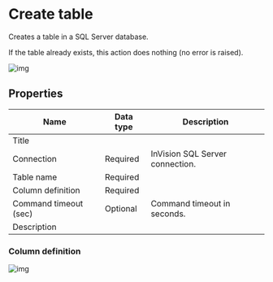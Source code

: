 # Create table

Creates a table in a SQL Server database.  

If the table already exists, this action does nothing (no error is raised). 



![img](https://profitbasedocs.blob.core.windows.net/flowimages/create-table.png)

## Properties

| Name         | Data type       | Description                                       |
|--------------|-----------------|---------------------------------------------------|
| Title           |           |                        |
| Connection         | Required   | InVision SQL Server connection. |
|Table name   | Required      |  |
| Column definition | Required  |   |
|Command timeout (sec) | Optional | Command timeout in seconds.|
|   Description   |           |                  |

### Column definition

![img](https://profitbasedocs.blob.core.windows.net/flowimages/col-def.png)